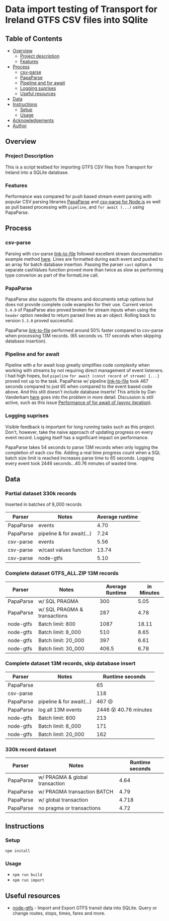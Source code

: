 # Data import testing of Transport for Ireland GTFS CSV files into SQlite

## Table of Contents

- [Overview](#overview)
  - [Project description](#project-description)
  - [Features](#features)
- [Process](#process)
  - [csv-parse](#csv-parse)
  - [PapaParse](#papaparse)
  - [Pipeline and for await](#pipeline-and-for-await)
  - [Logging suprises](#logging-suprises)
  - [Useful resources](#useful-resources)
- [Data](#data)
- [Instructions](#instructions)
  - [Setup](#setup)
  - [Usage](#usage)
- [Acknowledgements](#acknowledgements)
- [Author](#Author)

## Overview

### Project Description

This is a script testbed for importing GTFS CSV files from Transport for Ireland into a SQLite database.

### Features

Performance was compared for push based stream event parsing with popular CSV parsing libraries [PapaParse](https://www.papaparse.com) and [csv-parse for Node.js](https://csv.js.org/parse/) as well as pull based processing with `pipeline`, and `for await (...)` using PapaParse.

## Process

### csv-parse

Parsing with csv-parse [link-to-file](importFileCsvEvents.ts) followed excellent stream documentation example method [here](https://csv.js.org/parse/api/stream/). Lines are formatted during each event and pushed to an array for batch database insertion. Passing the parser `cast` option a separate castValues function proved more than twice as slow as performing type converion as part of the formatLine call.

### PapaParse

PapaParse also supports file streams and documents setup options but does not provide complete code examples for their use. Current verion `5.4.0` of PapaParse also proved broken for stream inputs when using the `header` option needed to return parsed lines as an object. Rolling back to version `5.3.0` proved successful.

PapaParse [link-to-file](importFile.ts) performed around 50% faster compared to csv-parse when processing 13M records. (65 seconds vs. 117 seconds when skipping database insertion).

### Pipeline and for await

Pipeline with a for await loop greatly simplifies code complexity when working with streams by not requiring direct management of event listeners. I had high hopes, but `pipeline` `for await (const record of stream) {...}` proved not up to the task. PapaParse w/ pipeline [link-to-file](importPipeline.ts) took 467 seconds compared to just 65 when compared to the event based code above. And this still doesn't include database inserts! This article by Dan Vanderkam [here](https://medium.com/netscape/async-iterators-these-promises-are-killing-my-performance-4767df03d85b) goes into the problem in more detail. Discussion is still active, such as this issue [Performance of for await of (async iteration)](https://github.com/nodejs/node/issues/31979).

### Logging suprises

Visible feedback is important for long running tasks such as this project. Don't, however, take the naive approach of updating progress on every event record. Logging itself has a significant impact on performance.

PapaParse takes 54 seconds to parse 13M records when only logging the completion of each csv file. Adding a real time progress count when a SQL batch size limit is reached increases parse time to 65 seconds. Logging every event took 2446 seconds...40.76 minutes of wasted time.

## Data

### Partial dataset 330k records

Inserted in batches of 9_000 records

| **Parser** | **Notes**                 | **Average runtime** |
| ---------- | ------------------------- | ------------------- |
| PapaParse  | events                    | 4.70                |
| PapaParse  | pipeline & for await(...) | 7.24                |
| csv-parse  | events                    | 5.56                |
| csv-parse  | w/cast values function    | 13.74               |
| csv-parse  | node-gtfs                 | 5.10                |

<!-- - PapaParse events - 4.61, 4.92, 4.58
- PapaParse pipeline - 13.36, 13.47
- csv-parse events - 5.61, 5.58, 5.5
- csv-parse w/cast values function - 13.74
- node-gtfs version of csv-parse events - 5.15, 5.10, 5.06 -->

### Complete dataset GTFS_ALL.ZIP 13M records

| **Parser** | **Notes**                    | **Average Runtime** | **in Minutes** |
| ---------- | ---------------------------- | ------------------- | -------------- |
| PapaParse  | w/ SQL PRAGMA                | 300                 | 5.05           |
| PapaParse  | w/ SQL PRAGMA & transactions | 287                 | 4.78           |
| node-gtfs  | Batch limit: 800             | 1087                | 18.11          |
| node-gtfs  | Batch limit: 8_000           | 510                 | 8.65           |
| node-gtfs  | Batch limit: 20_000          | 397                 | 6.61           |
| node-gtfs  | Batch limit: 30_000          | 406.5               | 6.78           |

<!-- - PapaParse w/ pragma - 296.86, 302.57 seconds ( 5.05 minutes )
- PapaParse wrap w/ pragma & transactions - 277.438, 297.76 seconds
- node-gtfs insert at 800 record default - 1087.14 seconds ( 18.11 minutes )
- node-gtfs insert at 8_000 records - 519.09 seconds, 501 ( 8.65 minutes )
- node-gtfs insert at 20_000 records - 382.40 seconds, 411 ( 6.37 minutes )
- node-gtfs insert at 30_000 records - 402 seconds, 411 ( 6.37 minutes ) -->

### Complete dataset 13M records, skip database insert

| **Parser** | **Notes**                 | **Runtime seconds**             |
| ---------- | ------------------------- | ------------------------------- |
| PapaParse  |                           | 65                              |
| csv-parse  |                           | 118                             |
| PapaParse  | pipeline & for await(...) | 467 :cry:                       |
| PapaParse  | log all 13M events        | 2446 :dizzy_face: 40.76 minutes |
| node-gtfs  | Batch limit: 800          | 213                             |
| node-gtfs  | Batch limit: 8_000        | 171                             |
| node-gtfs  | Batch limit: 20_000       | 162                             |

<!-- - PapaParse - 65.447 seconds
- csv-parse - 117.69 seconds
- PapaParse pipeline for await loop - 466.9 seconds :(
- PapaParse log all 13M events - 2446 seconds :(
- node-gtfs 800 records - 213.34 seconds
- node-gtfs 8_000 records - 170.78 seconds
- node-gtfs 20_000 records - 161.99 seconds -->

### 330k record dataset

| **Parser** | **Notes**                      | **Runtime seconds** |
| ---------- | ------------------------------ | ------------------- |
| PapaParse  | w/ PRAGMA & global transaction | 4.64                |
| PapaParse  | w/ PRAGMA transaction BATCH    | 4.79                |
| PapaParse  | w/ global transaction          | 4.718               |
| PapaParse  | no pragma or transactions      | 4.72                |

<!--
- PapaParse - 4.73, 4.78, 4.66 seconds
- PapaParse w/ pragma - 4.43, 4.789, 4.713 seconds
- PapaParse w/ transaction queries - 4.66, 4.91, 4.8 seconds
- PapaParse w/ global transaction - 4.76, 4.699, 4.695 seconds
- PapaParse w/ prepared values but skip insert - 1.553 seconds -->

## Instructions

### Setup

`npm install`

### Usage

- `npm run build`
- `npm run import`

## Useful resources

- [node-gtfs](https://github.com/blinktaginc/node-gtfs) - Import and Export GTFS transit data into SQLite. Query or change routes, stops, times, fares and more.
<!--

## Author

- Website - [Add your name here](https://www.your-site.com)
- Twitter - [@yourusername](https://www.twitter.com/yourusername)
- LinkedIn Etc - [Add your name here](https://www.your-site.com)

## Acknowledgements -->
